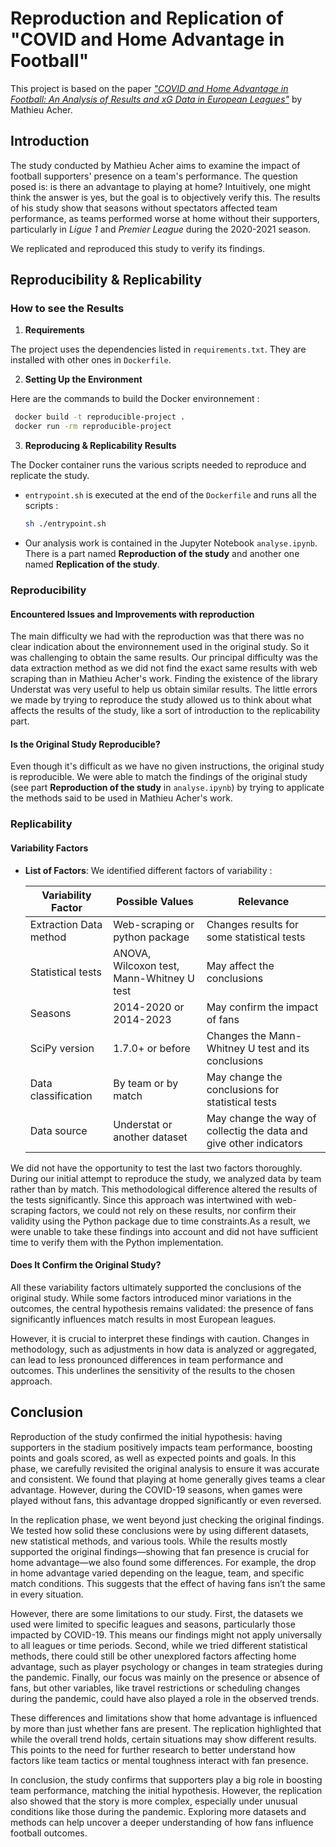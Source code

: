 # Reproduction and Replication of "COVID and Home Advantage in Football"

This project is based on the paper [*"COVID and Home Advantage in Football: An Analysis of Results and xG Data in European Leagues"*](https://blog.mathieuacher.com/FootballAnalysis-xG-COVIDHome/) by Mathieu Acher.

## Introduction

The study conducted by Mathieu Acher aims to examine the impact of football supporters' presence on a team's performance. The question posed is: is there an advantage to playing at home? Intuitively, one might think the answer is yes, but the goal is to objectively verify this. The results of his study show that seasons without spectators affected team performance, as teams performed worse at home without their supporters, particularly in *Ligue 1* and  *Premier League* during the 2020-2021 season.

We replicated and reproduced this study to verify its findings.

## Reproducibility & Replicability

### How to see the Results
1. **Requirements**  

The project uses the dependencies listed in `requirements.txt`. They are installed with other ones in `Dockerfile`. 

2. **Setting Up the Environment**  

Here are the commands to build the Docker environnement :
```bash
 docker build -t reproducible-project .
 docker run -rm reproducible-project
```

3. **Reproducing & Replicability Results**  

The Docker container runs the various scripts needed to reproduce and replicate the study.
   - `entrypoint.sh` is executed at the end of the `Dockerfile` and runs all the scripts :
     ```sh
     sh ./entrypoint.sh
     ```
   - Our analysis work is contained in the Jupyter Notebook `analyse.ipynb`. There is a part named **Reproduction of the study** and another one named **Replication of the study**.

### Reproducibility

#### Encountered Issues and Improvements with reproduction
The main difficulty we had with the reproduction was that there was no clear indication about the environnement used in the original study. So it was challenging to obtain the same results. Our principal difficulty was the data extraction method as we did not find the exact same results with web scraping than in Mathieu Acher's work. Finding the existence of the library Understat was very useful to help us obtain similar results. The little errors we made by trying to reproduce the study allowed us to think about what affects the results of the study, like a sort of introduction to the replicability part.

#### Is the Original Study Reproducible?
Even though it's difficult as we have no given instructions, the original study is reproducible. We were able to match the findings of the original study (see part **Reproduction of the study** in `analyse.ipynb`) by trying to applicate the methods said to be used in Mathieu Acher's work. 

### Replicability

#### Variability Factors
- **List of Factors**: We identified different factors of variability :  

  | Variability Factor | Possible Values     | Relevance                                   |
  |--------------------|---------------------|--------------------------------------------|
  | Extraction Data method | Web-scraping or python package | Changes results for some statistical tests |
  | Statistical tests | ANOVA, Wilcoxon test, Mann-Whitney U test  | May affect the conclusions |
  | Seasons | 2014-2020 or 2014-2023 | May confirm the impact of fans |
  | SciPy version | 1.7.0+ or before | Changes the Mann-Whitney U test and its conclusions |
  | Data classification | By team or by match | May change the conclusions for statistical tests |
  | Data source | Understat or another dataset | May change the way of collectig the data and give other indicators|

We did not have the opportunity to test the last two factors thoroughly. During our initial attempt to reproduce the study, we analyzed data by team rather than by match. This methodological difference altered the results of the tests significantly. Since this approach was intertwined with web-scraping factors, we could not rely on these results, nor confirm their validity using the Python package due to time constraints.As a result, we were unable to take these findings into account and did not have sufficient time to verify them with the Python implementation.


#### Does It Confirm the Original Study?
All these variability factors ultimately supported the conclusions of the original study. While some factors introduced minor variations in the outcomes, the central hypothesis remains validated: the presence of fans significantly influences match results in most European leagues.

However, it is crucial to interpret these findings with caution. Changes in methodology, such as adjustments in how data is analyzed or aggregated, can lead to less pronounced differences in team performance and outcomes. This underlines the sensitivity of the results to the chosen approach.

## Conclusion
Reproduction of the study confirmed the initial hypothesis: having supporters in the stadium positively impacts team performance, boosting points and goals scored, as well as expected points and goals. In this phase, we carefully revisited the original analysis to ensure it was accurate and consistent. We found that playing at home generally gives teams a clear advantage. However, during the COVID-19 seasons, when games were played without fans, this advantage dropped significantly or even reversed.

In the replication phase, we went beyond just checking the original findings. We tested how solid these conclusions were by using different datasets, new statistical methods, and various tools. While the results mostly supported the original findings—showing that fan presence is crucial for home advantage—we also found some differences. For example, the drop in home advantage varied depending on the league, team, and specific match conditions. This suggests that the effect of having fans isn’t the same in every situation.

However, there are some limitations to our study. First, the datasets we used were limited to specific leagues and seasons, particularly those impacted by COVID-19. This means our findings might not apply universally to all leagues or time periods. Second, while we tried different statistical methods, there could still be other unexplored factors affecting home advantage, such as player psychology or changes in team strategies during the pandemic. Finally, our focus was mainly on the presence or absence of fans, but other variables, like travel restrictions or scheduling changes during the pandemic, could have also played a role in the observed trends.

These differences and limitations show that home advantage is influenced by more than just whether fans are present. The replication highlighted that while the overall trend holds, certain situations may show different results. This points to the need for further research to better understand how factors like team tactics or mental toughness interact with fan presence.

In conclusion, the study confirms that supporters play a big role in boosting team performance, matching the initial hypothesis. However, the replication also showed that the story is more complex, especially under unusual conditions like those during the pandemic. Exploring more datasets and methods can help uncover a deeper understanding of how fans influence football outcomes.
